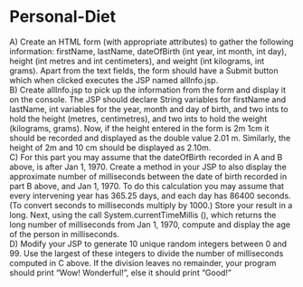 # Personal-Diet
A) Create an HTML form (with appropriate attributes) to gather the following information:
firstName, lastName, dateOfBirth (int year, int month, int day), height (int metres and int centimeters), and weight (int kilograms, int grams). Apart from the text fields, the form should have a Submit button which when clicked executes the JSP named allInfo.jsp.                                                                                         
B) Create allInfo.jsp to pick up the information from the form and display it on the console. The JSP should declare String variables for firstName and lastName, int variables for the year, month and day of birth, and two ints to hold the height (metres, centimetres), and two ints to hold the weight (kilograms, grams). Now, if the height entered in the form is 2m 1cm it should be recorded and displayed as the double value 2.01 m. Similarly, the height of 2m and 10 cm should be displayed as 2.10m.                                                                                                                                                                                               
C) For this part you may assume that the dateOfBirth recorded in A and B above, is after Jan 1, 1970. Create a method in your JSP to also display the approximate number of milliseconds between the date of birth recorded in part B above, and Jan 1, 1970. To do this calculation you may assume that every intervening year has 365.25 days, and each day has 86400 seconds. (To convert seconds to milliseconds multiply by 1000.) Store your result in a long. 
Next, using the call System.currentTimeMillis (), which returns the long number of milliseconds from Jan 1, 1970, compute and display the age of the person in milliseconds.                                                           
D) Modify your JSP to generate 10 unique random integers between 0 and 99. Use the largest of these integers to divide the number of milliseconds computed in C above. If the division leaves no remainder, your program should print “Wow! Wonderful!”, else it should print “Good!”
